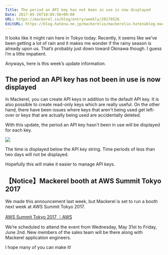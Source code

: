 ```yaml
---
Title: The period an API key has not been in use is now displayed
Date: 2017-05-26T18:05:56+09:00
URL: https://mackerel.io/blog/entry/weekly/20170526
EditURL: https://blog.hatena.ne.jp/mackerelio/mackerelio.hatenablog.mackerel.io/atom/entry/10328749687253015139
---
```


It looks like it might rain here in Tokyo today. Recently, it seems like we’ve been getting a lot of rain and it makes me wonder if the rainy season is already upon us. That’s probably just down toward Okinawa though. I guess I’m a little impatient.


Anyways, here is this week’s update information.


## The period an API key has not been in use is now displayed
In Mackerel, you can create API keys in addition to the default API key. It is also possible to create read-only keys which are really useful. On the other hand, there have been issues where keys that aren't being used get left-over or keys that are actually being used are accidentally deleted.
 
With this update, the period an API key hasn't been in use will be displayed for each key.

![](https://cdn-ak.f.st-hatena.com/images/fotolife/a/andyyk/20170526/20170526175402.png)

The time is displayed below the API key string.  Time periods of less than two days will not be displayed. 

Hopefully this will make it easier to manage API keys.

## 【Notice】Mackerel booth at AWS Summit Tokyo 2017
We made this announcement last week, but Mackerel is set to run a booth next week at AWS Summit Tokyo 2017.

[AWS Summit Tokyo 2017 ｜AWS](http://www.awssummit.tokyo/)

We’re scheduled to attend the event from Wednesday, May 31st to Friday, June 2nd. New members of the sales team will be there along with Mackerel application engineers. 

I hope many of you can make it!

